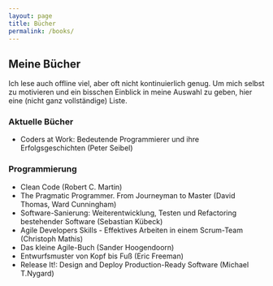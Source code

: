 ```yaml
---
layout: page
title: Bücher
permalink: /books/
---
```

## Meine Bücher

Ich lese auch offline viel, aber oft nicht kontinuierlich genug. Um mich selbst zu motivieren und ein bisschen Einblick in meine Auswahl zu geben, hier eine (nicht ganz vollständige) Liste.

### Aktuelle Bücher
- Coders at Work: Bedeutende Programmierer und ihre Erfolgsgeschichten (Peter Seibel)

### Programmierung
- Clean Code (Robert C. Martin)
- The Pragmatic Programmer. From Journeyman to Master (David Thomas, Ward Cunningham)
- Software-Sanierung: Weiterentwicklung, Testen und Refactoring bestehender Software (Sebastian Kübeck)
- Agile Developers Skills - Effektives Arbeiten in einem Scrum-Team (Christoph Mathis)
- Das kleine Agile-Buch (Sander Hoogendoorn)
- Entwurfsmuster von Kopf bis Fuß (Eric Freeman)
- Release It!: Design and Deploy Production-Ready Software (Michael T.Nygard)